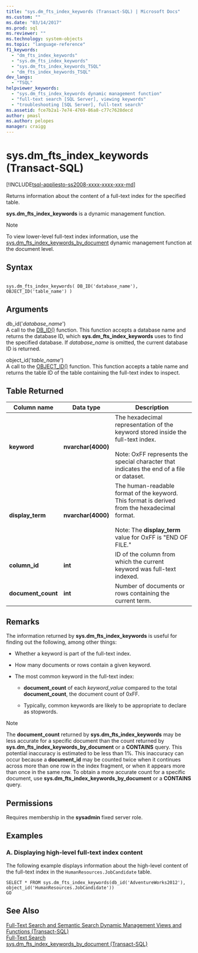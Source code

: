 ```yaml
---
title: "sys.dm_fts_index_keywords (Transact-SQL) | Microsoft Docs"
ms.custom: ""
ms.date: "03/14/2017"
ms.prod: sql
ms.reviewer: ""
ms.technology: system-objects
ms.topic: "language-reference"
f1_keywords: 
  - "dm_fts_index_keywords"
  - "sys.dm_fts_index_keywords"
  - "sys.dm_fts_index_keywords_TSQL"
  - "dm_fts_index_keywords_TSQL"
dev_langs: 
  - "TSQL"
helpviewer_keywords: 
  - "sys.dm_fts_index_keywords dynamic management function"
  - "full-text search [SQL Server], viewing keywords"
  - "troubleshooting [SQL Server], full-text search"
ms.assetid: fce7b2a1-7e74-4769-86a8-c77c7628decd
author: pmasl 
ms.author: pelopes
manager: craigg
---
```

# sys.dm_fts_index_keywords (Transact-SQL)
[!INCLUDE[tsql-appliesto-ss2008-xxxx-xxxx-xxx-md](../../includes/tsql-appliesto-ss2008-xxxx-xxxx-xxx-md.md)]

  Returns information about the content of a full-text index for the specified table.  
  
 **sys.dm_fts_index_keywords** is a dynamic management function.  
  
> [!NOTE]  
>  To view lower-level full-text index information, use the [sys.dm_fts_index_keywords_by_document](../../relational-databases/system-dynamic-management-views/sys-dm-fts-index-keywords-by-document-transact-sql.md) dynamic management function at the document level.  
  
## Syntax  
  
```  
  
sys.dm_fts_index_keywords( DB_ID('database_name'), OBJECT_ID('table_name') )  
```  
  
## Arguments  
 db_id('*database_name*')  
 A call to the [DB_ID()](../../t-sql/functions/db-id-transact-sql.md) function. This function accepts a database name and returns the database ID, which **sys.dm_fts_index_keywords** uses to find the specified database. If *database_name* is omitted, the current database ID is returned.  
  
 object_id('*table_name*')  
 A call to the [OBJECT_ID()](../../t-sql/functions/object-id-transact-sql.md) function. This function accepts a table name and returns the table ID of the table containing the full-text index to inspect.  
  
## Table Returned  
  
|Column name|Data type|Description|  
|-----------------|---------------|-----------------|  
|**keyword**|**nvarchar(4000)**|The hexadecimal representation of the keyword stored inside the full-text index.<br /><br /> Note: OxFF represents the special character that indicates the end of a file or dataset.|  
|**display_term**|**nvarchar(4000)**|The human-readable format of the keyword. This format is derived from the hexadecimal format.<br /><br /> Note: The **display_term** value for OxFF is "END OF FILE."|  
|**column_id**|**int**|ID of the column from which the current keyword was full-text indexed.|  
|**document_count**|**int**|Number of documents or rows containing the current term.|  
  
## Remarks  
 The information returned by **sys.dm_fts_index_keywords** is useful for finding out the following, among other things:  
  
-   Whether a keyword is part of the full-text index.  
  
-   How many documents or rows contain a given keyword.  
  
-   The most common keyword in the full-text index:  
  
    -   **document_count** of each *keyword_value* compared to the total **document_count**, the document count of 0xFF.  
  
    -   Typically, common keywords are likely to be appropriate to declare as stopwords.  
  
> [!NOTE]  
>  The **document_count** returned by **sys.dm_fts_index_keywords** may be less accurate for a specific document than the count returned by **sys.dm_fts_index_keywords_by_document** or a **CONTAINS** query. This potential inaccuracy is estimated to be less than 1%. This inaccuracy can occur because a **document_id** may be counted twice when it continues across more than one row in the index fragment, or when it appears more than once in the same row. To obtain a more accurate count for a specific document, use **sys.dm_fts_index_keywords_by_document** or a **CONTAINS** query.  
  
## Permissions  
 Requires membership in the **sysadmin** fixed server role.  
  
## Examples  
  
### A. Displaying high-level full-text index content  
 The following example displays information about the high-level content of the full-text index in the `HumanResources.JobCandidate` table.  
  
```  
SELECT * FROM sys.dm_fts_index_keywords(db_id('AdventureWorks2012'), object_id('HumanResources.JobCandidate'))  
GO  
```  
  
## See Also  
 [Full-Text Search and Semantic Search Dynamic Management Views and Functions &#40;Transact-SQL&#41;](../../relational-databases/system-dynamic-management-views/full-text-and-semantic-search-dynamic-management-views-functions.md)   
 [Full-Text Search](../../relational-databases/search/full-text-search.md)   
 [sys.dm_fts_index_keywords_by_document &#40;Transact-SQL&#41;](../../relational-databases/system-dynamic-management-views/sys-dm-fts-index-keywords-by-document-transact-sql.md)  
  
  
